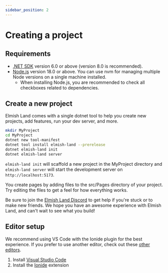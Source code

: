 ```yaml
---
sidebar_position: 2
---
```


# Creating a project

## Requirements
* [.NET SDK](https://dotnet.microsoft.com/en-us/) version 6.0 or above (version 8.0 is recommended).
* [Node.js](https://nodejs.org/en) version 18.0 or above. You can use nvm for managing multiple Node versions on a single machine installed.
  - When installing Node.js, you are recommended to check all checkboxes related to dependencies.

## Create a new project
Elmish Land comes with a single dotnet tool to help you create new projects, add features, run your dev server, and more.

```bash
mkdir MyProject
cd MyProject
dotnet new tool-manifest
dotnet tool install elmish-land --prerelease
dotnet elmish-land init
dotnet elmish-land server
```

`elmish-land init` will scaffold a new project in the MyProject directory and `elmish-land server` will start the development server on `http://localhost:5173`.

You create pages by adding files to the src/Pages directory of your project. Try editing the files to get a feel for how everything works.

Be sure to join the [Elmish Land Discord](https://discord.gg/jQ26cZH3fU) to get help if you're stuck or to make new friends. We hope you have an awesome experience with Elmish Land, and can't wait to see what you build!

## Editor setup

We recommend using VS Code with the Ionide plugin for the best experience. If you prefer to use another editor, check out these [other editors](/docs/advanced/other-editors).

1. Install [Visual Studio Code](https://code.visualstudio.com/)
2. Install the [Ionide](https://ionide.io/Editors/Code/overview.html) extension
